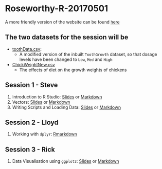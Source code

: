 # Roseworthy-R-20170501

A more friendly version of the website can be found [here](https://uofabioinformaticshub.github.io/Roseworthy-R-20170501/)

## The two datasets for the session will be

- [toothData.csv](data/toothData.csv): 
    + A modified version of the inbuilt `ToothGrowth` dataset, so that dosage levels have been changed to `Low`, `Med` and `High`
- [ChickWeightNew.csv](data/ChickWeightNew.csv)
    + The effects of diet on the growth weights of chickens

## Session 1 - Steve

1. Introduction to R Studio: [Slides](01_Introduction/101_IntroductionRStudio.html) or [Markdown](01_Introduction/101_IntroductionRStudio.md)
2. Vectors: [Slides](01_Introduction/102_Vectors.html) or [Markdown](01_Introduction/102_Vectors.md)
3. Writing Scripts and Loading Data: [Slides](01_Introduction/103_ScriptsAndData.html) or [Markdown](01_Introduction/103_ScriptsAndData.md)

## Session 2 - Lloyd

1. Working with `dplyr`: [Rmarkdown](02_Data_Manipulation/Session2_dplyr_lloyd.Rmd)

## Session 3 - Rick

1. Data Visualisation using `ggplot2`: [Slides](03_Data_Visualisation/Data_Visualisation.html) or [Markdown](03_Data_Visualisation/Data_Visualisation.md)